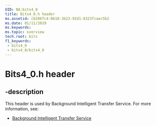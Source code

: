 ```yaml
---
UID: NA:bits4_0
title: Bits4_0.h header
ms.assetid: c0286fc4-0610-3b23-92d1-8323fcaec5b2
ms.date: 01/11/2019
ms.keywords: 
ms.topic: overview
tech.root: bits
f1_keywords:
 - bits4_0
 - bits4_0/bits4_0
---
```


# Bits4_0.h header


## -description

This header is used by Background Intelligent Transfer Service. For more information, see:

- [Background Intelligent Transfer Service](../_bits/index.md)

